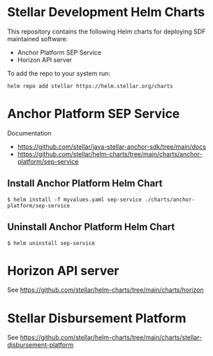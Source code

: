 # Stellar Development Helm Charts

This repository contains the following Helm charts for deploying SDF maintained software:
- Anchor Platform SEP Service
- Horizon API server

To add the repo to your system run:
```
helm repo add stellar https://helm.stellar.org/charts
```

# Anchor Platform SEP Service
Documentation
* https://github.com/stellar/java-stellar-anchor-sdk/tree/main/docs
* https://github.com/stellar/helm-charts/tree/main/charts/anchor-platform/sep-service

## Install Anchor Platform Helm Chart
```
$ helm install -f myvalues.yaml sep-service ./charts/anchor-platform/sep-service
```
## Uninstall Anchor Platform Helm Chart
```
$ helm uninstall sep-service 
```

# Horizon API server

See https://github.com/stellar/helm-charts/tree/main/charts/horizon

# Stellar Disbursement Platform

See https://github.com/stellar/helm-charts/tree/main/charts/stellar-disbursement-platform